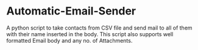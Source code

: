 # Automatic-Email-Sender
A python script to take contacts from CSV file and send mail to all of them with their name inserted in the body. This script also supports well formatted Email body and any no. of Attachments.
